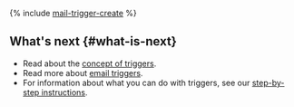 {% include [mail-trigger-create](../../../_includes/functions/mail-trigger-create.md) %}

## What's next {#what-is-next}

* Read about the [concept of triggers](../../concepts/trigger/index.md).
* Read more about [email triggers](../../concepts/trigger/mail-trigger.md).
* For information about what you can do with triggers, see our [step-by-step instructions](../../operations/index.md).
